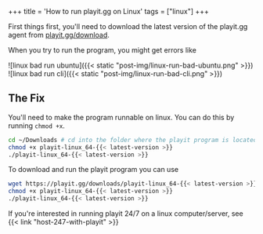 +++
title = 'How to run playit.gg on Linux'
tags = ["linux"]
+++

First things first, you'll need to download the latest version of the playit.gg agent from [playit.gg/download](https://playit.gg/download).

When you try to run the program, you might get errors like

![linux bad run ubuntu]({{< static "post-img/linux-run-bad-ubuntu.png" >}})
![linux bad run cli]({{< static "post-img/linux-run-bad-cli.png" >}})

## The Fix

You'll need to make the program runnable on linux. You can do this by running `chmod +x`.

```bash
cd ~/Downloads # cd into the folder where the playit program is located
chmod +x playit-linux_64-{{< latest-version >}}
./playit-linux_64-{{< latest-version >}}
```

To download and run the playit program you can use

```bash
wget https://playit.gg/downloads/playit-linux_64-{{< latest-version >}}
chmod +x playit-linux_64-{{< latest-version >}}
./playit-linux_64-{{< latest-version >}}
```

If you're interested in running playit 24/7 on a linux computer/server, see {{< link "host-247-with-playit" >}}
